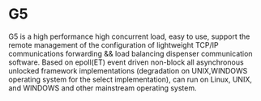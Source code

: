 G5
==

G5 is a high performance high concurrent load, easy to use, support the remote management of the configuration of lightweight TCP/IP communications forwarding &amp;&amp; load balancing dispenser communication software. Based on epoll(ET) event driven non-block all asynchronous unlocked framework implementations (degradation on UNIX,WINDOWS operating system for the select implementation), can run on Linux, UNIX, and WINDOWS and other mainstream operating system.
